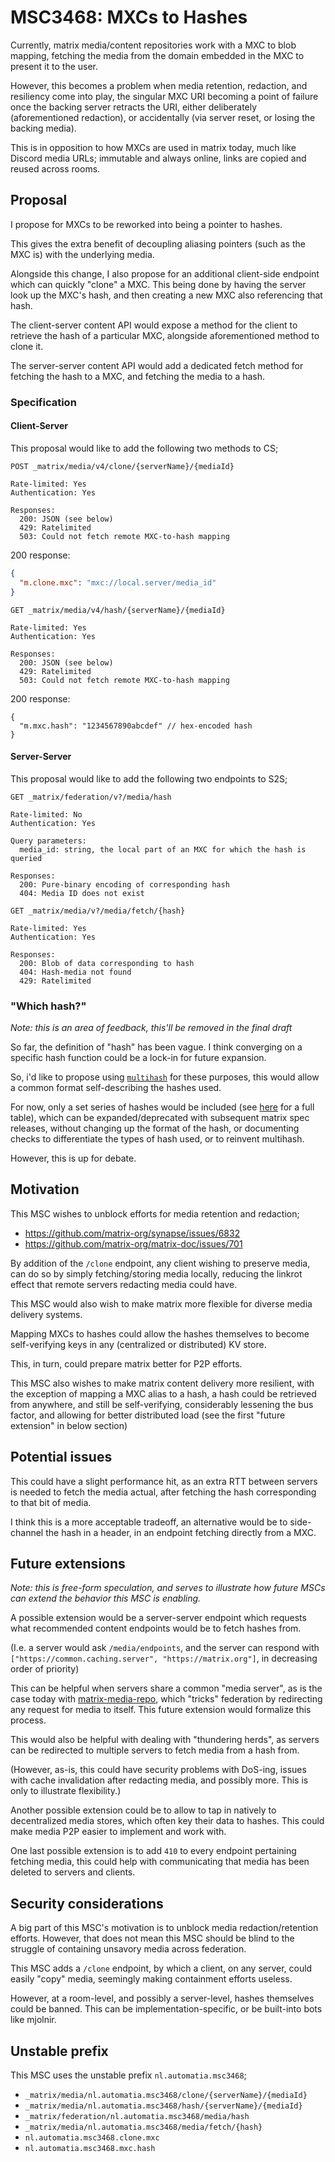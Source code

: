 # MSC3468: MXCs to Hashes

Currently, matrix media/content repositories work with a MXC to blob mapping, fetching the media
from the domain embedded in the MXC to present it to the user.

However, this becomes a problem when media retention, redaction, and resiliency come into play,
the singular MXC URI becoming a point of failure once the backing server retracts the URI, either
deliberately (aforementioned redaction), or accidentally (via server reset, or losing the backing media).

This is in opposition to how MXCs are used in matrix today, much like Discord media URLs;
immutable and always online, links are copied and reused across rooms.

## Proposal

I propose for MXCs to be reworked into being a pointer to hashes.

This gives the extra benefit of decoupling aliasing pointers (such as the MXC is) with the underlying media.

Alongside this change, I also propose for an additional client-side endpoint which can quickly "clone"
a MXC. This being done by having the server look up the MXC's hash,
and then creating a new MXC also referencing that hash.

The client-server content API would expose a method for the client to retrieve the hash of a
particular MXC, alongside aforementioned method to clone it.

The server-server content API would add a dedicated fetch method for fetching the hash to a MXC, and
fetching the media to a hash.

### Specification

#### Client-Server

This proposal would like to add the following two methods to CS;

```
POST _matrix/media/v4/clone/{serverName}/{mediaId}

Rate-limited: Yes
Authentication: Yes

Responses:
  200: JSON (see below)
  429: Ratelimited
  503: Could not fetch remote MXC-to-hash mapping
```
200 response:
```json
{
  "m.clone.mxc": "mxc://local.server/media_id"
}
```

```
GET _matrix/media/v4/hash/{serverName}/{mediaId}

Rate-limited: Yes
Authentication: Yes

Responses:
  200: JSON (see below)
  429: Ratelimited
  503: Could not fetch remote MXC-to-hash mapping
```

200 response:
```json5
{
  "m.mxc.hash": "1234567890abcdef" // hex-encoded hash
}
```

#### Server-Server

This proposal would like to add the following two endpoints to S2S;

```
GET _matrix/federation/v?/media/hash

Rate-limited: No
Authentication: Yes

Query parameters:
  media_id: string, the local part of an MXC for which the hash is queried

Responses:
  200: Pure-binary encoding of corresponding hash
  404: Media ID does not exist
```

```
GET _matrix/media/v?/media/fetch/{hash}

Rate-limited: Yes
Authentication: Yes

Responses:
  200: Blob of data corresponding to hash
  404: Hash-media not found
  429: Ratelimited
```

### "Which hash?"

*Note: this is an area of feedback, this'll be removed in the final draft*

So far, the definition of "hash" has been vague. I think converging on a specific hash function
could be a lock-in for future expansion.

So, i'd like to propose using [`multihash`](https://github.com/multiformats/multihash) for these
purposes, this would allow a common format self-describing the hashes used.

For now, only a set series of hashes would be included (see
[here](https://github.com/multiformats/multicodec/blob/master/table.csv) for a full table), which
can be expanded/deprecated with subsequent matrix spec releases, without changing up the format of
the hash, or documenting checks to differentiate the types of hash used, or to reinvent multihash.

However, this is up for debate.

## Motivation

This MSC wishes to unblock efforts for media retention and redaction;
- https://github.com/matrix-org/synapse/issues/6832
- https://github.com/matrix-org/matrix-doc/issues/701

By addition of the `/clone` endpoint, any client wishing to preserve media, can do so by simply
fetching/storing media locally, reducing the linkrot effect that remote servers redacting media
could have.

This MSC would also wish to make matrix more flexible for diverse media delivery systems.

Mapping MXCs to hashes could allow the hashes themselves to become self-verifying keys in any
(centralized or distributed) KV store.

This, in turn, could prepare matrix better for P2P efforts.

This MSC also wishes to make matrix content delivery more resilient, with the exception of mapping a
MXC alias to a hash, a hash could be retrieved from anywhere, and still be self-verifying,
considerably lessening the bus factor, and allowing for better distributed load (see the first
"future extension" in below section)

## Potential issues

This could have a slight performance hit, as an extra RTT between servers is needed to fetch the
media actual, after fetching the hash corresponding to that bit of media.

I think this is a more acceptable tradeoff, an alternative would be to side-channel the hash in a
header, in an endpoint fetching directly from a MXC.

## Future extensions

*Note: this is free-form speculation, and serves to illustrate how future MSCs can extend the
behavior this MSC is enabling.*

A possible extension would be a server-server endpoint which requests what recommended content
endpoints would be to fetch hashes from.

(I.e. a server would ask `/media/endpoints`, and the server can respond with
`["https://common.caching.server", "https://matrix.org"]`, in decreasing order of priority)

This can be helpful when servers share a common "media server", as is the case today with
[matrix-media-repo](https://github.com/turt2live/matrix-media-repo), which "tricks" federation by
redirecting any request for media to itself. This future extension would formalize this process.

This would also be helpful with dealing with "thundering herds", as servers can be redirected to
multiple servers to fetch media from a hash from.

(However, as-is, this could have security problems with DoS-ing, issues with cache invalidation
after redacting media, and possibly more. This is only to illustrate flexibility.)

Another possible extension could be to allow to tap in natively to decentralized media stores, which
often key their data to hashes. This could make media P2P easier to implement and work with.

One last possible extension is to add `410` to every endpoint pertaining fetching media, this could
help with communicating that media has been deleted to servers and clients.

## Security considerations

A big part of this MSC's motivation is to unblock media redaction/retention efforts. However, that
does not mean this MSC should be blind to the struggle of containing unsavory media across
federation.

This MSC adds a `/clone` endpoint, by which a client, on any server, could easily "copy" media,
seemingly making containment efforts useless.

However, at a room-level, and possibly a server-level, hashes themselves could be banned. This can
be implementation-specific, or be built-into bots like mjolnir.

## Unstable prefix

This MSC uses the unstable prefix `nl.automatia.msc3468`;

- `_matrix/media/nl.automatia.msc3468/clone/{serverName}/{mediaId}`
- `_matrix/media/nl.automatia.msc3468/hash/{serverName}/{mediaId}`
- `_matrix/federation/nl.automatia.msc3468/media/hash`
- `_matrix/media/nl.automatia.msc3468/media/fetch/{hash}`
- `nl.automatia.msc3468.clone.mxc`
- `nl.automatia.msc3468.mxc.hash`